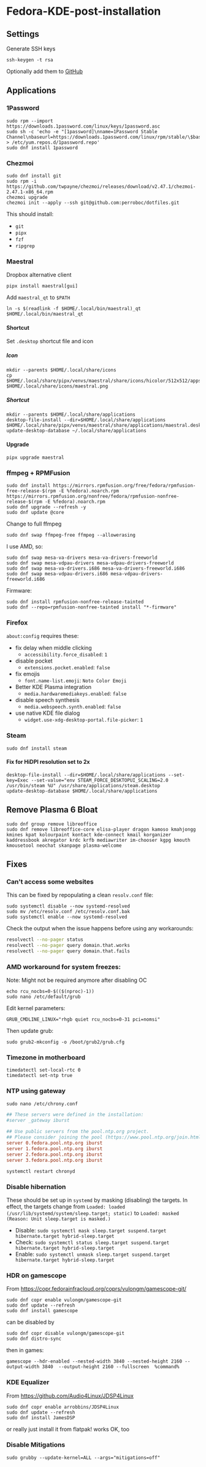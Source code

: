 # Fedora-KDE-post-installation

## Settings

Generate SSH keys
```
ssh-keygen -t rsa
```

Optionally add them to [GitHub](https://github.com/settings/ssh/new)

## Applications
### 1Password


```
sudo rpm --import https://downloads.1password.com/linux/keys/1password.asc
sudo sh -c 'echo -e "[1password]\nname=1Password Stable Channel\nbaseurl=https://downloads.1password.com/linux/rpm/stable/\$basearch\nenabled=1\ngpgcheck=1\nrepo_gpgcheck=1\ngpgkey=\"https://downloads.1password.com/linux/keys/1password.asc\"" > /etc/yum.repos.d/1password.repo'
sudo dnf install 1password
```


### Chezmoi


```
sudo dnf install git
sudo rpm -i https://github.com/twpayne/chezmoi/releases/download/v2.47.1/chezmoi-2.47.1-x86_64.rpm
chezmoi upgrade
chezmoi init --apply --ssh git@github.com:perroboc/dotfiles.git
```


This should install:
- `git`
- `pipx`
- `fzf`
- `ripgrep`
### Maestral


Dropbox alternative client


```
pipx install maestral[gui]
```


Add `maestral_qt` to `$PATH`


```shell
ln -s $(readlink -f $HOME/.local/bin/maestral)_qt $HOME/.local/bin/maestral_qt
```
#### Shortcut


Set `.desktop` shortcut file and icon
##### Icon
```
mkdir --parents $HOME/.local/share/icons
cp $HOME/.local/share/pipx/venvs/maestral/share/icons/hicolor/512x512/apps/maestral.png $HOME/.local/share/icons/maestral.png
```
##### Shortcut
```
mkdir --parents $HOME/.local/share/applications
desktop-file-install --dir=$HOME/.local/share/applications $HOME/.local/share/pipx/venvs/maestral/share/applications/maestral.desktop
update-desktop-database ~/.local/share/applications
```


#### Upgrade


```
pipx upgrade maestral
```

### ffmpeg + RPMFusion


```
sudo dnf install https://mirrors.rpmfusion.org/free/fedora/rpmfusion-free-release-$(rpm -E %fedora).noarch.rpm https://mirrors.rpmfusion.org/nonfree/fedora/rpmfusion-nonfree-release-$(rpm -E %fedora).noarch.rpm
sudo dnf upgrade --refresh -y
sudo dnf update @core
```

Change to full ffmpeg
```
sudo dnf swap ffmpeg-free ffmpeg --allowerasing
```

I use AMD, so:
```
sudo dnf swap mesa-va-drivers mesa-va-drivers-freeworld
sudo dnf swap mesa-vdpau-drivers mesa-vdpau-drivers-freeworld
sudo dnf swap mesa-va-drivers.i686 mesa-va-drivers-freeworld.i686
sudo dnf swap mesa-vdpau-drivers.i686 mesa-vdpau-drivers-freeworld.i686
```

Firmware:
```
sudo dnf install rpmfusion-nonfree-release-tainted
sudo dnf --repo=rpmfusion-nonfree-tainted install "*-firmware"
```

### Firefox


`about:config` requires these:


- fix delay when middle clicking
	- `accessibility.force_disabled`: `1` 
- disable pocket
	- `extensions.pocket.enabled`: `false`
- fix emojis
	- `font.name-list.emoji`: `Noto Color Emoji`
- Better KDE Plasma integration
	- `media.hardwaremediakeys.enabled`: `false`
- disable speech synthesis
	- `media.webspeech.synth.enabled`: `false`
- use native KDE file dialog
	- `widget.use-xdg-desktop-portal.file-picker`: `1`
### Steam


```
sudo dnf install steam
```
#### Fix for HiDPI resolution set to 2x


```
desktop-file-install --dir=$HOME/.local/share/applications --set-key=Exec --set-value="env STEAM_FORCE_DESKTOPUI_SCALING=2.0 /usr/bin/steam %U" /usr/share/applications/steam.desktop
update-desktop-database $HOME/.local/share/applications
```
## Remove Plasma 6 Bloat


```
sudo dnf group remove libreoffice
sudo dnf remove libreoffice-core elisa-player dragon kamoso kmahjongg kmines kpat kolourpaint kontact kde-connect kmail korganizer kaddressbook akregator krdc krfb mediawriter im-chooser kgpg kmouth kmousetool neochat skanpage plasma-welcome
```


## Fixes


### Can't access some websites


This can be fixed by repopulating a clean `resolv.conf` file:
```shell
sudo systemctl disable --now systemd-resolved
sudo mv /etc/resolv.conf /etc/resolv.conf.bak
sudo systemctl enable --now systemd-resolved
```


Check the output when the issue happens before using any workarounds:


```bash
resolvectl --no-pager status
resolvectl --no-pager query domain.that.works
resolvectl --no-pager query domain.that.fails
```
### AMD workaround for system freezes:


Note: Might not be required anymore after disabling OC


```shell
echo rcu_nocbs=0-$(($(nproc)-1))
sudo nano /etc/default/grub
```


Edit kernel parameters:
```
GRUB_CMDLINE_LINUX="rhgb quiet rcu_nocbs=0-31 pci=nomsi"
```


Then update grub:
```
sudo grub2-mkconfig -o /boot/grub2/grub.cfg
```


### Timezone in motherboard


```
timedatectl set-local-rtc 0
timedatectl set-ntp true
```


### NTP using gateway


```
sudo nano /etc/chrony.conf
```


```conf
## These servers were defined in the installation:  
#server _gateway iburst  
  
## Use public servers from the pool.ntp.org project.  
## Please consider joining the pool (https://www.pool.ntp.org/join.html).  
server 0.fedora.pool.ntp.org iburst  
server 1.fedora.pool.ntp.org iburst  
server 2.fedora.pool.ntp.org iburst  
server 3.fedora.pool.ntp.org iburst
```


```
systemctl restart chronyd
```


### Disable hibernation


These should be set up in `systemd` by masking (disabling) the targets. In effect, the targets change from `Loaded: loaded (/usr/lib/systemd/system/sleep.target; static)` to `Loaded: masked (Reason: Unit sleep.target is masked.)`


- Disable: `sudo systemctl mask sleep.target suspend.target hibernate.target hybrid-sleep.target`
- Check: `sudo systemctl status sleep.target suspend.target hibernate.target hybrid-sleep.target`
- Enable: `sudo systemctl unmask sleep.target suspend.target hibernate.target hybrid-sleep.target` 


### HDR on gamescope


From https://copr.fedorainfracloud.org/coprs/vulongm/gamescope-git/


```shell
sudo dnf copr enable vulongm/gamescope-git
sudo dnf update --refresh
sudo dnf install gamescope
```


can be disabled by


```shell
sudo dnf copr disable vulongm/gamescope-git
sudo dnf distro-sync
```


then in games:


```
gamescope --hdr-enabled --nested-width 3840 --nested-height 2160 --output-width 3840  --output-height 2160 --fullscreen  %command%
```


### KDE Equalizer


From https://github.com/Audio4Linux/JDSP4Linux
```shell
sudo dnf copr enable arrobbins/JDSP4Linux
sudo dnf update --refresh
sudo dnf install JamesDSP
```


or really just install it from flatpak! works OK, too


### Disable Mitigations


`sudo grubby --update-kernel=ALL --args="mitigations=off"`
